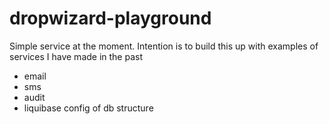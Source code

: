 # dropwizard-playground

<p>Simple service at the moment.
Intention is to build this up with examples of services I have made in the past</p>
<ul>
<li>email</li>
<li>sms</li>
<li>audit</li>
<li>liquibase config of db structure</li>
</ul>
